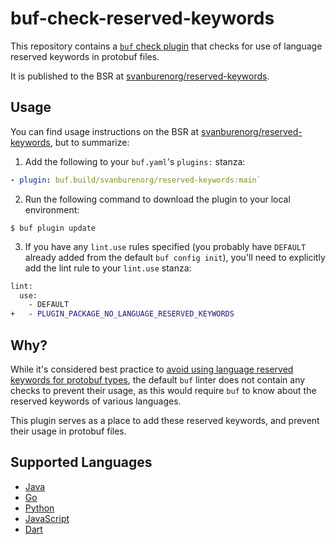 # buf-check-reserved-keywords

This repository contains a [`buf` check plugin][buf-check-plugin] that checks for use of language reserved keywords in protobuf files.

It is published to the BSR at [svanburenorg/reserved-keywords][bsr-module].

## Usage

You can find usage instructions on the BSR at [svanburenorg/reserved-keywords][bsr-module],
but to summarize:

1. Add the following to your `buf.yaml`'s `plugins:` stanza:

```yaml
- plugin: buf.build/svanburenorg/reserved-keywords:main`
```

2. Run the following command to download the plugin to your local environment:

```console
$ buf plugin update
```

3. If you have any `lint.use` rules specified
   (you probably have `DEFAULT` already added from the default `buf config init`),
   you'll need to explicitly add the lint rule to your `lint.use` stanza:

```diff
lint:
  use:
    - DEFAULT
+   - PLUGIN_PACKAGE_NO_LANGUAGE_RESERVED_KEYWORDS
```


## Why?

While it's considered best practice to [avoid using language reserved keywords for protobuf types][best-practice],
the default `buf` linter does not contain any checks to prevent their usage,
as this would require `buf` to know about the reserved keywords of various languages.

This plugin serves as a place to add these reserved keywords,
and prevent their usage in protobuf files.

## Supported Languages

* [Java][]
* [Go][]
* [Python][]
* [JavaScript][]
* [Dart][]

[best-practice]: https://buf.build/docs/best-practices/style-guide/#recommendations
[bsr-module]: https://buf.build/svanburenorg/reserved-keywords
[buf-check-plugin]: https://github.com/bufbuild/bufplugin
[java]: https://docs.oracle.com/javase/tutorial/java/nutsandbolts/_keywords.html
[go]: https://go.dev/ref/spec#Keywords
[python]: https://docs.python.org/3/reference/lexical_analysis.html#keywords
[javascript]: https://developer.mozilla.org/en-US/docs/Web/JavaScript/Reference/Lexical_grammar#keywords
[dart]: https://dart.dev/language/keywords
